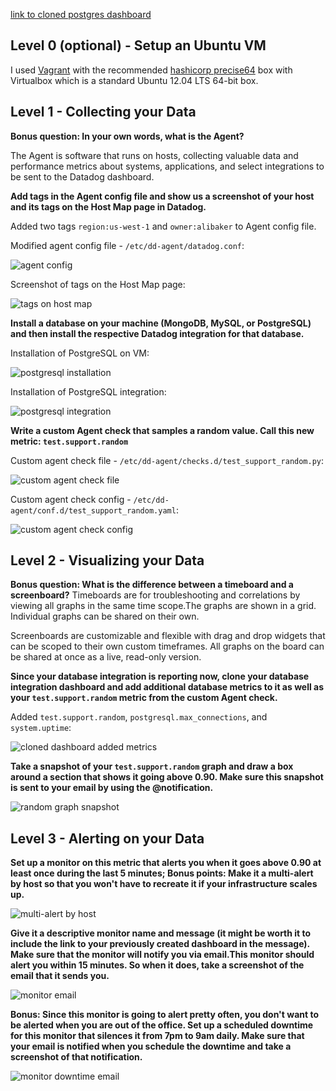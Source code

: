 [link to cloned postgres dashboard](https://app.datadoghq.com/dash/274309/postgres---overview-cloned)

## Level 0 (optional) - Setup an Ubuntu VM

I used [Vagrant](https://www.vagrantup.com/intro/index.html) with the recommended [hashicorp precise64](https://atlas.hashicorp.com/hashicorp/boxes/precise64) box with Virtualbox which is a standard Ubuntu 12.04 LTS 64-bit box.

## Level 1 - Collecting your Data

**Bonus question: In your own words, what is the Agent?**

The Agent is software that runs on hosts, collecting valuable data and performance metrics about systems, applications, and select integrations to be sent to the Datadog dashboard. 

**Add tags in the Agent config file and show us a screenshot of your host and its tags on the Host Map page in Datadog.**

Added two tags `region:us-west-1` and `owner:alibaker` to Agent config file.

Modified agent config file - `/etc/dd-agent/datadog.conf`:

![agent config](http://i.imgur.com/vW6yIVY.png)

Screenshot of tags on the Host Map page:

![tags on host map](http://i.imgur.com/qXpur1S.png)

**Install a database on your machine (MongoDB, MySQL, or PostgreSQL) and then install the respective Datadog integration for that database.**

Installation of PostgreSQL on VM:

![postgresql installation](http://i.imgur.com/tRpfPbw.png)

Installation of PostgreSQL integration:

![postgresql integration](http://i.imgur.com/22kvHhI.png)

**Write a custom Agent check that samples a random value. Call this new metric: `test.support.random`**

Custom agent check file - `/etc/dd-agent/checks.d/test_support_random.py`:

![custom agent check file](http://i.imgur.com/3DiYAac.png)

Custom agent check config - `/etc/dd-agent/conf.d/test_support_random.yaml`:

![custom agent check config](http://i.imgur.com/b2lTBIB.png)

## Level 2 - Visualizing your Data

**Bonus question: What is the difference between a timeboard and a screenboard?**
Timeboards are for troubleshooting and correlations by viewing all graphs in the same time scope.The graphs are shown in a grid. Individual graphs can be shared on their own.

Screenboards are customizable and flexible with drag and drop widgets that can be scoped to their own custom timeframes. All graphs on the board can be shared  at once as a live, read-only version.

**Since your database integration is reporting now, clone your database integration dashboard and add additional database metrics to it as well as your `test.support.random` metric from the custom Agent check.**

Added `test.support.random`, `postgresql.max_connections`, and `system.uptime`:

![cloned dashboard added metrics](http://i.imgur.com/pkraiPS.png)

**Take a snapshot of your `test.support.random` graph and draw a box around a section that shows it going above 0.90. Make sure this snapshot is sent to your email by using the @notification.**

![random graph snapshot](http://i.imgur.com/wFK3h69.png)

## Level 3 - Alerting on your Data

**Set up a monitor on this metric that alerts you when it goes above 0.90 at least once during the last 5 minutes; Bonus points:  Make it a multi-alert by host so that you won't have to recreate it if your infrastructure scales up.**

![multi-alert by host](http://i.imgur.com/0SQJTdU.png)

**Give it a descriptive monitor name and message (it might be worth it to include the link to your previously created dashboard in the message).  Make sure that the monitor will notify you via email.This monitor should alert you within 15 minutes. So when it does, take a screenshot of the email that it sends you.**

![monitor email](http://i.imgur.com/IhZwMif.png)

**Bonus: Since this monitor is going to alert pretty often, you don't want to be alerted when you are out of the office. Set up a scheduled downtime for this monitor that silences it from 7pm to 9am daily. Make sure that your email is notified when you schedule the downtime and take a screenshot of that notification.**

![monitor downtime email](http://i.imgur.com/5DnZkYl.png)